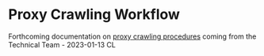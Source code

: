 Proxy Crawling Workflow
=======================

Forthcoming documentation on [proxy crawling procedures](https://docs.google.com/document/d/1uiJFssTx6xoIm4YQIjTUUfMjOS7muSfTZhN41Yg4ygo/edit) coming from the Technical Team - 2023-01-13 CL

